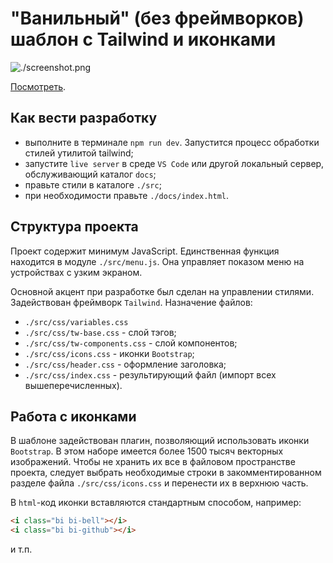 # "Ванильный" (без фреймворков) шаблон с Tailwind и иконками

![./screenshot.png](Скриншот)

[Посмотреть](https://yababay.github.io/web-templates/).

## Как вести разработку

* выполните в терминале `npm run dev`. Запустится процесс обработки стилей утилитой tailwind;
* запустите `live server` в среде `VS Code` или другой локальный сервер, обслуживающий каталог `docs`;
* правьте стили в каталоге `./src`;
* при необходимости правьте `./docs/index.html`.

## Структура проекта

Проект содержит минимум JavaScript. Единственная функция находится в модуле `./src/menu.js`.
Она управляет показом меню на устройствах с узким экраном.

Основной акцент при разработке был сделан на управлении стилями. Задействован фреймворк
`Tailwind`. Назначение файлов:

* `./src/css/variables.css`
* `./src/css/tw-base.css` - слой тэгов;
* `./src/css/tw-components.css` - слой компонентов;
* `./src/css/icons.css` - иконки `Bootstrap`;
* `./src/css/header.css` - оформление заголовка;
* `./src/css/index.css` - результирующий файл (импорт всех вышеперечисленных).

## Работа с иконками

В шаблоне задействован плагин, позволяющий использовать  иконки `Bootstrap`.
В этом наборе имеется более 1500 тысяч векторных изображений. Чтобы не
хранить их все в файловом пространстве проекта, следует выбрать необходимые строки
в закомментированном разделе файла `./src/css/icons.css` и перенести их в 
верхнюю часть.

В `html`-код иконки вставляются стандартным способом, например:

```html
<i class="bi bi-bell"></i>
<i class="bi bi-github"></i>
```

и т.п.
